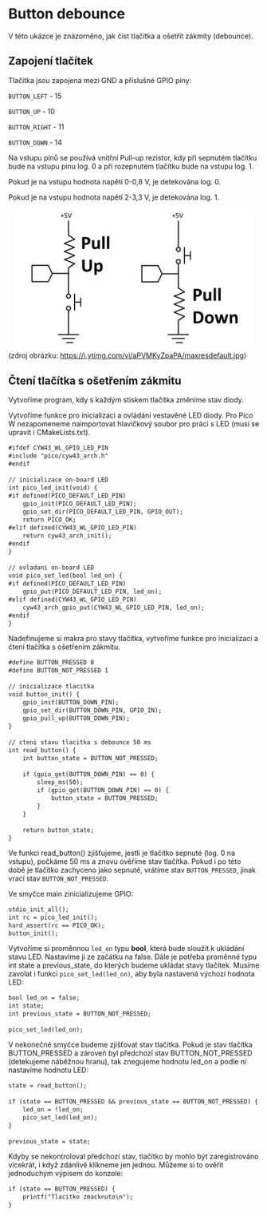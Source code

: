 # Button debounce
V této ukázce je znázorněno, jak číst tlačítka a ošetřit zákmity (debounce).

## Zapojení tlačítek
Tlačítka jsou zapojena mezi GND a příslušné GPIO piny:

`BUTTON_LEFT` - 15

`BUTTON_UP` - 10

`BUTTON_RIGHT` - 11

`BUTTON_DOWN` - 14

Na vstupu pinů se používá vnitřní Pull-up rezistor, kdy při sepnutém tlačítku bude na vstupu pinu log. 0 a při rozepnutém tlačítku bude na vstupu log. 1.

Pokud je na vstupu hodnota napětí 0-0,8 V, je detekována log. 0.

Pokud je na vstupu hodnota napětí 2-3,3 V, je detekována log. 1.

![Pull-up a pull-down rezistory](/readme_images/pullup_pulldown.jpg)
(zdroj obrázku: https://i.ytimg.com/vi/aPVMKyZpaPA/maxresdefault.jpg)


## Čtení tlačítka s ošetřením zákmitu
Vytvoříme program, kdy s každým stiskem tlačítka změníme stav diody.

Vytvoříme funkce pro inicializaci a ovládání vestavěné LED diody. Pro Pico W nezapomeneme naimportovat hlavičkový soubor pro práci s LED (musí se upravit i CMakeLists.txt).
```
#ifdef CYW43_WL_GPIO_LED_PIN
#include "pico/cyw43_arch.h"
#endif

// inicializace on-board LED
int pico_led_init(void) {
#if defined(PICO_DEFAULT_LED_PIN)
    gpio_init(PICO_DEFAULT_LED_PIN);
    gpio_set_dir(PICO_DEFAULT_LED_PIN, GPIO_OUT);
    return PICO_OK;
#elif defined(CYW43_WL_GPIO_LED_PIN)
    return cyw43_arch_init();
#endif
}

// ovladani on-board LED
void pico_set_led(bool led_on) {
#if defined(PICO_DEFAULT_LED_PIN)
    gpio_put(PICO_DEFAULT_LED_PIN, led_on);
#elif defined(CYW43_WL_GPIO_LED_PIN)
    cyw43_arch_gpio_put(CYW43_WL_GPIO_LED_PIN, led_on);
#endif
}
```

Nadefinujeme si makra pro stavy tlačítka, vytvoříme funkce pro inicializaci a čtení tlačítka s ošetřením zákmitu.

```
#define BUTTON_PRESSED 0
#define BUTTON_NOT_PRESSED 1

// inicializace tlacitka
void button_init() {
    gpio_init(BUTTON_DOWN_PIN);
    gpio_set_dir(BUTTON_DOWN_PIN, GPIO_IN);
    gpio_pull_up(BUTTON_DOWN_PIN);
}

// cteni stavu tlacitka s debounce 50 ms
int read_button() {
    int button_state = BUTTON_NOT_PRESSED;

    if (gpio_get(BUTTON_DOWN_PIN) == 0) {
        sleep_ms(50);
        if (gpio_get(BUTTON_DOWN_PIN) == 0) {
            button_state = BUTTON_PRESSED;
        }
    }

    return button_state;
}
```
Ve funkci read_button() zjišťujeme, jestli je tlačítko sepnuté (log. 0 na vstupu), počkáme 50 ms a znovu ověříme stav tlačítka. Pokud i po této době je tlačítko zachyceno jako sepnuté, vrátíme stav `BUTTON_PRESSED`, jinak vrací stav `BUTTON_NOT_PRESSED`.

Ve smyčce main zinicializujeme GPIO:
```
stdio_init_all();
int rc = pico_led_init();
hard_assert(rc == PICO_OK);
button_init();
```
Vytvoříme si proměnnou `led_on` typu **bool**, která bude sloužit k ukládání stavu LED. Nastavíme ji ze začátku na false. Dále je potřeba proměnné typu int state a previous_state, do kterých budeme ukládat stavy tlačítek. Musíme zavolat i funkci `pico_set_led(led_on)`, aby byla nastavená výchozí hodnota LED:
```
bool led_on = false;
int state;
int previous_state = BUTTON_NOT_PRESSED;

pico_set_led(led_on);
```
V nekonečné smyčce budeme zjišťovat stav tlačítka. Pokud je stav tlačítka BUTTON_PRESSED a zároveň byl předchozí stav BUTTON_NOT_PRESSED (detekujeme náběžnou hranu), tak znegujeme hodnotu led_on a podle ní nastavíme hodnotu LED:
```
state = read_button();

if (state == BUTTON_PRESSED && previous_state == BUTTON_NOT_PRESSED) {
    led_on = !led_on;
    pico_set_led(led_on);
}

previous_state = state;
```
Kdyby se nekontroloval předchozí stav, tlačítko by mohlo být zaregistrováno vícekrát, i když zdánlivě klikneme jen jednou. Můžeme si to ověřit jednoduchým výpisem do konzole:
```
if (state == BUTTON_PRESSED) {
    printf("Tlacitko zmacknuto\n");
}
```